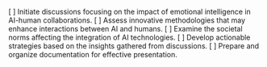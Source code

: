 [ ] Initiate discussions focusing on the impact of emotional intelligence in AI-human collaborations.
[ ] Assess innovative methodologies that may enhance interactions between AI and humans.
[ ] Examine the societal norms affecting the integration of AI technologies.
[ ] Develop actionable strategies based on the insights gathered from discussions.
[ ] Prepare and organize documentation for effective presentation.